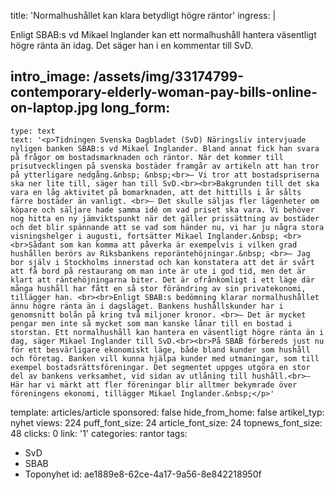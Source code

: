 title: 'Normalhushållet kan klara betydligt högre räntor'
ingress: |
  <p>Enligt SBAB:s vd Mikael Inglander kan ett normalhushåll hantera väsentligt högre ränta än idag. Det säger han i en kommentar till SvD.
  </p>
  
intro_image: /assets/img/33174799-contemporary-elderly-woman-pay-bills-online-on-laptop.jpg
long_form:
  -
    type: text
    text: '<p>Tidningen Svenska Dagbladet (SvD) Näringsliv intervjuade nyligen banken SBAB:s vd Mikael Inglander. Bland annat fick han svara på frågor om bostadsmarknaden och räntor. När det kommer till prisutvecklingen på svenska bostäder framgår av artikeln att han tror på ytterligare nedgång.&nbsp; &nbsp;<br>– Vi tror att bostadspriserna ska ner lite till, säger han till SvD.<br><br>Bakgrunden till det ska vara en låg aktivitet på bomarknaden, att det hittills i år sålts färre bostäder än vanligt. <br>– Det skulle säljas fler lägenheter om köpare och säljare hade samma idé om vad priset ska vara. Vi behöver nog hitta en ny jämviktspunkt när det gäller prissättning av bostäder och det blir spännande att se vad som händer nu, vi har ju några stora visningshelger i augusti, fortsätter Mikael Inglander.&nbsp; <br><br>Sådant som kan komma att påverka är exempelvis i vilken grad hushållen berörs av Riksbankens reporäntehöjningar.&nbsp; <br>– Jag bor själv i Stockholms innerstad och kan konstatera att det är svårt att få bord på restaurang om man inte är ute i god tid, men det är klart att räntehöjningarna biter. Det är ofrånkomligt i ett läge där många hushåll har fått en så stor förändring av sin privatekonomi, tillägger han. <br><br>Enligt SBAB:s bedömning klarar normalhushållet ännu högre ränta än i dagsläget. Bankens hushållskunder har i genomsnitt bolån på kring två miljoner kronor. <br>– Det är mycket pengar men inte så mycket som man kanske lånar till en bostad i storstan. Ett normalhushåll kan hantera en väsentligt högre ränta än i dag, säger Mikael Inglander till SvD.<br><br>På SBAB förbereds just nu för ett besvärligare ekonomiskt läge, både bland kunder som hushåll och företag. Banken vill kunna hjälpa kunder med utmaningar, som till exempel bostadsrättsföreningar. Det segmentet uppges utgöra en stor del av bankens verksamhet, vid sidan av utlåning till hushåll.<br>– Här har vi märkt att fler föreningar blir alltmer bekymrade över föreningens ekonomi, tillägger Mikael Inglander.&nbsp;</p>'
template: articles/article
sponsored: false
hide_from_home: false
artikel_typ: nyhet
views: 224
puff_font_size: 24
article_font_size: 24
topnews_font_size: 48
clicks: 0
link: '1'
categories: rantor
tags:
  - SvD
  - SBAB
  - Toponyhet
id: ae1889e8-62ce-4a17-9a56-8e842218950f
